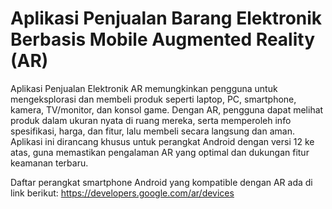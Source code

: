 # Aplikasi Penjualan Barang Elektronik Berbasis Mobile Augmented Reality (AR)
Aplikasi Penjualan Elektronik AR memungkinkan pengguna untuk mengeksplorasi dan membeli produk seperti laptop, PC, smartphone, kamera, TV/monitor, dan konsol game. Dengan AR, pengguna dapat melihat produk dalam ukuran nyata di ruang mereka, serta memperoleh info spesifikasi, harga, dan fitur, lalu membeli secara langsung dan aman.
Aplikasi ini dirancang khusus untuk perangkat Android dengan versi 12 ke atas, guna memastikan pengalaman AR yang optimal dan dukungan fitur keamanan terbaru.


Daftar perangkat smartphone Android yang kompatible dengan AR ada di link berikut:
https://developers.google.com/ar/devices
